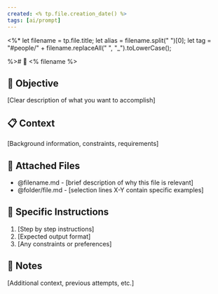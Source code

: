 ```yaml
---
created: <% tp.file.creation_date() %>
tags: [ai/prompt]
---
```

<%* 
	let filename = tp.file.title;
	let alias = filename.split(" ")[0];
	let tag = "#people/" + filename.replaceAll(" ", "_").toLowerCase();

%># 🤖 <% filename %>

## 🎯 Objective

[Clear description of what you want to accomplish]

## 📋 Context

[Background information, constraints, requirements]

## 📎 Attached Files

- @filename.md - [brief description of why this file is relevant]
- @folder/file.md - [selection lines X-Y contain specific examples]

## 🔧 Specific Instructions

1. [Step by step instructions]
2. [Expected output format]
3. [Any constraints or preferences]

## 💭 Notes

[Additional context, previous attempts, etc.]

